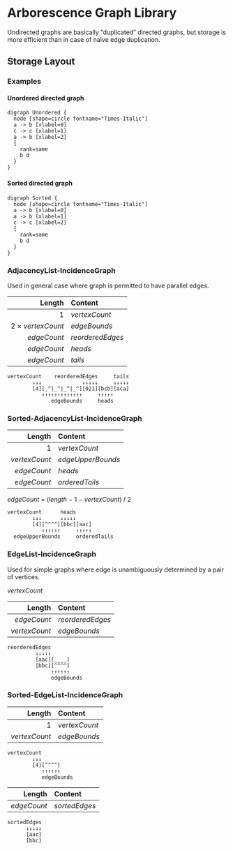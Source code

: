 # Arborescence Graph Library

Undirected graphs are basically “duplicated” directed graphs, but storage is more efficient than in case of naive edge duplication.

## Storage Layout

### Examples

#### Unordered directed graph

```plantuml
digraph Unordered {
  node [shape=circle fontname="Times-Italic"]
  a -> b [xlabel=0]
  c -> c [xlabel=1]
  a -> b [xlabel=2]
  {
    rank=same
    b d
  }
}
```

#### Sorted directed graph

```plantuml
digraph Sorted {
  node [shape=circle fontname="Times-Italic"]
  a -> b [xlabel=0]
  a -> b [xlabel=1]
  c -> c [xlabel=2]
  {
    rank=same
    b d
  }
}
```

### AdjacencyList-IncidenceGraph

Used in general case where graph is permitted to have parallel edges.

|                 Length | Content            |
|-----------------------:|:-------------------|
|                      1 | _vertexCount_      |
|      2 × _vertexCount_ | _edgeBounds_       |
|            _edgeCount_ | _reorderedEdges_   |
|            _edgeCount_ | _heads_            |
|            _edgeCount_ | _tails_            |

```
vertexCount    reorderedEdges     tails
        ↓↓↓             ↓↓↓↓↓     ↓↓↓↓↓
        [4][_^|_^|_^|_^][021][bcb][aca]
           ↑↑↑↑↑↑↑↑↑↑↑↑↑     ↑↑↑↑↑
              edgeBounds     heads
```

### Sorted-AdjacencyList-IncidenceGraph

|             Length | Content            |
|-------------------:|:-------------------|
|                  1 | _vertexCount_      |
|      _vertexCount_ | _edgeUpperBounds_  |
|        _edgeCount_ | _heads_            |
|        _edgeCount_ | _orderedTails_     |

_edgeCount_ = (_length_ − 1 − _vertexCount_) / 2

```
vertexCount      heads
        ↓↓↓      ↓↓↓↓↓
        [4][^^^^][bbc][aac]
           ↑↑↑↑↑↑     ↑↑↑↑↑
  edgeUpperBounds     orderedTails
```

### EdgeList-IncidenceGraph

Used for simple graphs where edge is unambiguously determined by a pair of vertices.

_vertexCount_

|             Length | Content          |
|-------------------:|:-----------------|
|        _edgeCount_ | _reorderedEdges_ |
|      _vertexCount_ | _edgeBounds_     |

```
reorderedEdges
         ↓↓↓↓↓
         [aac][____]
         [bbc][^^^^]
              ↑↑↑↑↑↑
              edgeBounds
```

### Sorted-EdgeList-IncidenceGraph

|             Length | Content            |
|-------------------:|:-------------------|
|                  1 | _vertexCount_      |
|      _vertexCount_ | _edgeBounds_       |

```
vertexCount
        ↓↓↓
        [4][^^^^]
           ↑↑↑↑↑↑
           edgeBounds
```

|        Length | Content          |
|--------------:|:-----------------|
|   _edgeCount_ | _sortedEdges_    |

```
sortedEdges
      ↓↓↓↓↓
      [aac]
      [bbc]
```
